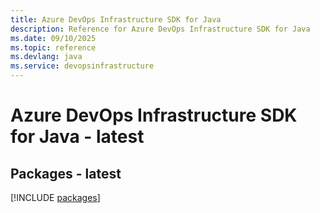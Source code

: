 ```yaml
---
title: Azure DevOps Infrastructure SDK for Java
description: Reference for Azure DevOps Infrastructure SDK for Java
ms.date: 09/10/2025
ms.topic: reference
ms.devlang: java
ms.service: devopsinfrastructure
---
```

# Azure DevOps Infrastructure SDK for Java - latest
## Packages - latest
[!INCLUDE [packages](devops-infrastructure-index.md)]